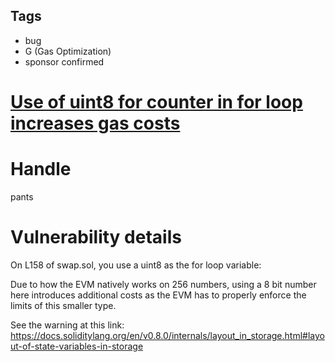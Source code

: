 ## Tags

- bug
- G (Gas Optimization)
- sponsor confirmed

# [Use of uint8 for counter in for loop increases gas costs](https://github.com/code-423n4/2021-11-bootfinance-findings/issues/175) 

# Handle

pants


# Vulnerability details

On L158 of swap.sol, you use a uint8 as the for loop variable:

Due to how the EVM natively works on 256 numbers, using a 8 bit number here introduces additional costs as the EVM has to properly enforce the limits of this smaller type.

See the warning at this link: https://docs.soliditylang.org/en/v0.8.0/internals/layout_in_storage.html#layout-of-state-variables-in-storage

